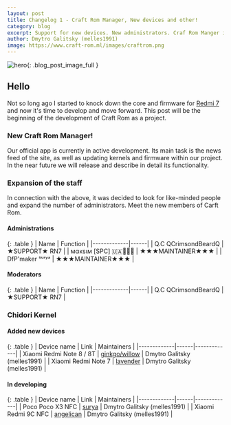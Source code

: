```yaml
---
layout: post
title: Changelog 1 - Craft Rom Manager, New devices and other!
category: blog
excerpt: Support for new devices. New administrators. Craf Rom Manger is the official app.
author: Dmytro Galitsky (melles1991)
image: https://www.craft-rom.ml/images/craftrom.png
---
```


![hero]({{page.image}}){: .blog_post_image_full }

## Hello

Not so long ago I started to knock down the core and firmware for [Redmi 7](https://www.craft-rom.ml/devices/onclite/) and now it's time to develop and move forward. 
This post will be the beginning of the development of Craft Rom as a project.

### New Craft Rom Manager!

Our official app is currently in active development.
Its main task is the news feed of the site, as well as updating kernels and firmware within our project.
In the near future we will release and describe in detail its functionality.

### Expansion of the staff

In connection with the above, it was decided to look for like-minded people and expand the number of administrators.
Meet the new members of Carft Rom.

#### Administrations

{: .table }
| Name | Function |
|-------------|------|
| Q.C QCrimsondBeardQ | ★SUPPORT★ RN7 |
| мακѕιм [SPC] 🇺🇦🤝🏳️‍🌈 | ★★★MAINTAINER★★★ |
| DfP'maker ˢᵘʳʸᵃ | ★★★MAINTAINER★★★ |

#### Moderators

{: .table }
| Name | Function |
|-------------|------|
| Q.C QCrimsondBeardQ | ★SUPPORT★ RN7 |



### Chidori Kernel

#### Added new devices

{: .table }
| Device name | Link | Maintainers |
|-------------|------|-------------|
| Xiaomi Redmi Note 8 / 8T | [ginkgo/willow](https://www.craft-rom.ml/devices/ginkgo/) | Dmytro Galitsky (melles1991) |
| Xiaomi Redmi Note 7 | [lavender](https://www.craft-rom.ml/devices/lavender/) | Dmytro Galitsky (melles1991) |

#### In developing

{: .table }
| Device name | Link | Maintainers |
|-------------|------|-------------|
| Poco Poco X3 NFC | [surya](https://www.craft-rom.ml/devices/surya/) | Dmytro Galitsky (melles1991) |
| Xiaomi Redmi 9C NFC | [angelican](https://www.craft-rom.ml/devices/angelican/) | Dmytro Galitsky (melles1991) |
